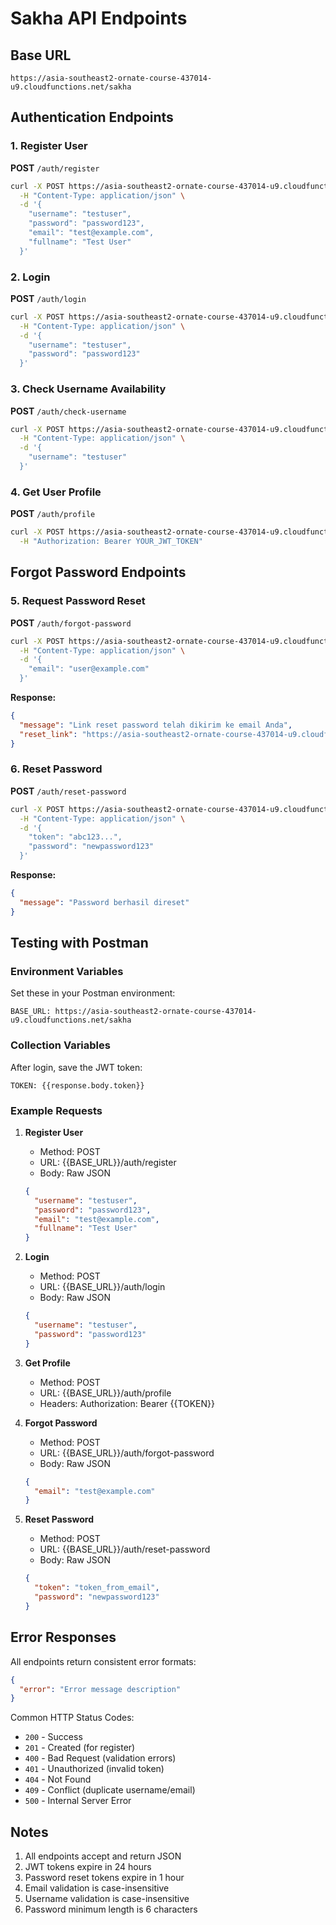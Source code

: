 # Sakha API Endpoints

## Base URL

```
https://asia-southeast2-ornate-course-437014-u9.cloudfunctions.net/sakha
```

## Authentication Endpoints

### 1. Register User

**POST** `/auth/register`

```bash
curl -X POST https://asia-southeast2-ornate-course-437014-u9.cloudfunctions.net/sakha/auth/register \
  -H "Content-Type: application/json" \
  -d '{
    "username": "testuser",
    "password": "password123",
    "email": "test@example.com",
    "fullname": "Test User"
  }'
```

### 2. Login

**POST** `/auth/login`

```bash
curl -X POST https://asia-southeast2-ornate-course-437014-u9.cloudfunctions.net/sakha/auth/login \
  -H "Content-Type: application/json" \
  -d '{
    "username": "testuser",
    "password": "password123"
  }'
```

### 3. Check Username Availability

**POST** `/auth/check-username`

```bash
curl -X POST https://asia-southeast2-ornate-course-437014-u9.cloudfunctions.net/sakha/auth/check-username \
  -H "Content-Type: application/json" \
  -d '{
    "username": "testuser"
  }'
```

### 4. Get User Profile

**POST** `/auth/profile`

```bash
curl -X POST https://asia-southeast2-ornate-course-437014-u9.cloudfunctions.net/sakha/auth/profile \
  -H "Authorization: Bearer YOUR_JWT_TOKEN"
```

## Forgot Password Endpoints

### 5. Request Password Reset

**POST** `/auth/forgot-password`

```bash
curl -X POST https://asia-southeast2-ornate-course-437014-u9.cloudfunctions.net/sakha/auth/forgot-password \
  -H "Content-Type: application/json" \
  -d '{
    "email": "user@example.com"
  }'
```

**Response:**

```json
{
  "message": "Link reset password telah dikirim ke email Anda",
  "reset_link": "https://asia-southeast2-ornate-course-437014-u9.cloudfunctions.net/sakha/reset-password?token=abc123..."
}
```

### 6. Reset Password

**POST** `/auth/reset-password`

```bash
curl -X POST https://asia-southeast2-ornate-course-437014-u9.cloudfunctions.net/sakha/auth/reset-password \
  -H "Content-Type: application/json" \
  -d '{
    "token": "abc123...",
    "password": "newpassword123"
  }'
```

**Response:**

```json
{
  "message": "Password berhasil direset"
}
```

## Testing with Postman

### Environment Variables

Set these in your Postman environment:

```
BASE_URL: https://asia-southeast2-ornate-course-437014-u9.cloudfunctions.net/sakha
```

### Collection Variables

After login, save the JWT token:

```
TOKEN: {{response.body.token}}
```

### Example Requests

1. **Register User**

   - Method: POST
   - URL: {{BASE_URL}}/auth/register
   - Body: Raw JSON

   ```json
   {
     "username": "testuser",
     "password": "password123",
     "email": "test@example.com",
     "fullname": "Test User"
   }
   ```

2. **Login**

   - Method: POST
   - URL: {{BASE_URL}}/auth/login
   - Body: Raw JSON

   ```json
   {
     "username": "testuser",
     "password": "password123"
   }
   ```

3. **Get Profile**

   - Method: POST
   - URL: {{BASE_URL}}/auth/profile
   - Headers: Authorization: Bearer {{TOKEN}}

4. **Forgot Password**

   - Method: POST
   - URL: {{BASE_URL}}/auth/forgot-password
   - Body: Raw JSON

   ```json
   {
     "email": "test@example.com"
   }
   ```

5. **Reset Password**
   - Method: POST
   - URL: {{BASE_URL}}/auth/reset-password
   - Body: Raw JSON
   ```json
   {
     "token": "token_from_email",
     "password": "newpassword123"
   }
   ```

## Error Responses

All endpoints return consistent error formats:

```json
{
  "error": "Error message description"
}
```

Common HTTP Status Codes:

- `200` - Success
- `201` - Created (for register)
- `400` - Bad Request (validation errors)
- `401` - Unauthorized (invalid token)
- `404` - Not Found
- `409` - Conflict (duplicate username/email)
- `500` - Internal Server Error

## Notes

1. All endpoints accept and return JSON
2. JWT tokens expire in 24 hours
3. Password reset tokens expire in 1 hour
4. Email validation is case-insensitive
5. Username validation is case-insensitive
6. Password minimum length is 6 characters
